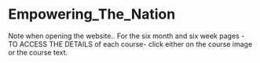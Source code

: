 # Empowering_The_Nation
Note when opening the website..
For the six month and six week pages - TO ACCESS THE DETAILS of each course- click either on the course image or the course text. 
